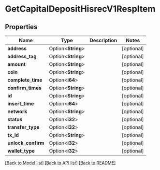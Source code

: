 # GetCapitalDepositHisrecV1RespItem

## Properties

Name | Type | Description | Notes
------------ | ------------- | ------------- | -------------
**address** | Option<**String**> |  | [optional]
**address_tag** | Option<**String**> |  | [optional]
**amount** | Option<**String**> |  | [optional]
**coin** | Option<**String**> |  | [optional]
**complete_time** | Option<**i64**> |  | [optional]
**confirm_times** | Option<**String**> |  | [optional]
**id** | Option<**String**> |  | [optional]
**insert_time** | Option<**i64**> |  | [optional]
**network** | Option<**String**> |  | [optional]
**status** | Option<**i32**> |  | [optional]
**transfer_type** | Option<**i32**> |  | [optional]
**tx_id** | Option<**String**> |  | [optional]
**unlock_confirm** | Option<**i32**> |  | [optional]
**wallet_type** | Option<**i32**> |  | [optional]

[[Back to Model list]](../README.md#documentation-for-models) [[Back to API list]](../README.md#documentation-for-api-endpoints) [[Back to README]](../README.md)


